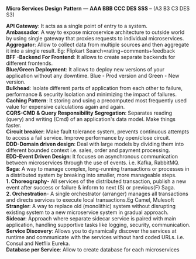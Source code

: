 **Micro Services Design Pattern** — **AAA BBB CCC DES SSS** – (A3 B3 C3 DES S3)

**API Gateway**: It acts as a single point of entry to a system.<br />
**Ambassador**: A way to expose microservice architecture to outside world by using single gateway that proxies requests to individual microservices.<br />
**Aggregator**: Allow to collect data from multiple sources and then aggregate it into a single result. Eg: Flipkart Search=rating+comments+feedback<br />
**BFF -Backend For Frontend**: It allows to create separate backends for different frontends.<br />
**Blue/Green Deployment**: It allows to deploy new versions of your application without any downtime. Blue - Prod version and Green - New version.<br />
**Bulkhead**: Isolate different parts of application from each other to failure, performance & security Isolation and minimizing the impact of failures.<br />
**Caching Pattern**: It storing and using a precomputed most frequently used value for expensive calculations again and again.<br />
**CQRS-CMD & Query Responsibility Segregation**: Separates reading (query) and writing (Cmd) of an application's data model. Make things faster.<br />
**Circuit breaker**: Make fault tolerance system, prevents continuous attempts to access a fail service. Improve performance by open/close circuit.<br />
**DDD-Domain driven design**: Deal with large models by dividing them into different bounded context i.e. sales, order and payment processing.<br />
**EDD-Event Driven Design**: It focuses on asynchronous communication between microservices through the use of events. i.e. Kafka, RabbitMQ.<br />
**Saga**: A way to manage complex, long-running transactions or processes in a distributed system by breaking into smaller, more manageable steps.<br />
**1. Choreography**- All services of the distributed transaction, publish a new event after success or failure & inform to next (S) or previous(F) Saga.<br />
**2. Orchestration**- A single orchestrator (arranger) manages all transactions and directs services to execute local transactions.Eg Camel, Mulesoft<br />
**Strangler**: A way to replace old (monolithic) system without disrupting existing system to a new microservice system in gradual approach. <br />
**Sidecar**: Approach where separate sidecar service is paired with main application, handling supportive tasks like logging, security, communication.<br />
**Service Discovery**: Allows you to dynamically discover the services at runtime and communicate with the services without hard coded URLs. i.e. Consul and Netflix Eureka.<br />
**Database per Service**: Allow to create database for each microservices <br />
